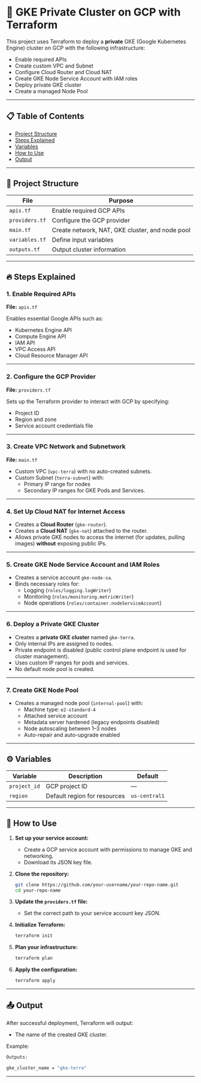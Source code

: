 # 🚀 GKE Private Cluster on GCP with Terraform

This project uses Terraform to deploy a **private** GKE (Google Kubernetes Engine) cluster on GCP with the following infrastructure:

- Enable required APIs
- Create custom VPC and Subnet
- Configure Cloud Router and Cloud NAT
- Create GKE Node Service Account with IAM roles
- Deploy private GKE cluster
- Create a managed Node Pool

---

## 📋 Table of Contents

- [Project Structure](#project-structure)
- [Steps Explained](#steps-explained)
- [Variables](#variables)
- [How to Use](#how-to-use)
- [Output](#output)

---

## 📁 Project Structure

| File           | Purpose |
|----------------|---------|
| `apis.tf`       | Enable required GCP APIs |
| `providers.tf`  | Configure the GCP provider |
| `main.tf`       | Create network, NAT, GKE cluster, and node pool |
| `variables.tf`  | Define input variables |
| `outputs.tf`    | Output cluster information |

---

## 🔥 Steps Explained

### 1. Enable Required APIs
**File:** `apis.tf`

Enables essential Google APIs such as:
- Kubernetes Engine API
- Compute Engine API
- IAM API
- VPC Access API
- Cloud Resource Manager API

---

### 2. Configure the GCP Provider
**File:** `providers.tf`

Sets up the Terraform provider to interact with GCP by specifying:
- Project ID
- Region and zone
- Service account credentials file

---

### 3. Create VPC Network and Subnetwork
**File:** `main.tf`

- Custom VPC (`vpc-terra`) with no auto-created subnets.
- Custom Subnet (`terra-subnet`) with:
  - Primary IP range for nodes
  - Secondary IP ranges for GKE Pods and Services.

---

### 4. Set Up Cloud NAT for Internet Access
- Creates a **Cloud Router** (`gke-router`).
- Creates a **Cloud NAT** (`gke-nat`) attached to the router.
- Allows private GKE nodes to access the internet (for updates, pulling images) **without** exposing public IPs.

---

### 5. Create GKE Node Service Account and IAM Roles
- Creates a service account `gke-node-sa`.
- Binds necessary roles for:
  - Logging (`roles/logging.logWriter`)
  - Monitoring (`roles/monitoring.metricWriter`)
  - Node operations (`roles/container.nodeServiceAccount`)

---

### 6. Deploy a Private GKE Cluster
- Creates a **private GKE cluster** named `gke-terra`.
- Only internal IPs are assigned to nodes.
- Private endpoint is disabled (public control plane endpoint is used for cluster management).
- Uses custom IP ranges for pods and services.
- No default node pool is created.

---

### 7. Create GKE Node Pool
- Creates a managed node pool (`internal-pool`) with:
  - Machine type: `e2-standard-4`
  - Attached service account
  - Metadata server hardened (legacy endpoints disabled)
  - Node autoscaling between 1–3 nodes
  - Auto-repair and auto-upgrade enabled

---

## ⚙️ Variables

| Variable     | Description                  | Default |
|--------------|------------------------------|---------|
| `project_id` | GCP project ID                 | — |
| `region`     | Default region for resources   | `us-central1` |

---

## 🚀 How to Use

1. **Set up your service account:**
   - Create a GCP service account with permissions to manage GKE and networking.
   - Download its JSON key file.

2. **Clone the repository:**
   ```bash
   git clone https://github.com/your-username/your-repo-name.git
   cd your-repo-name
   ```

3. **Update the `providers.tf` file:**
   - Set the correct path to your service account key JSON.

4. **Initialize Terraform:**
   ```bash
   terraform init
   ```

5. **Plan your infrastructure:**
   ```bash
   terraform plan 
   ```

6. **Apply the configuration:**
   ```bash
   terraform apply 
   ```

---

## 📤 Output

After successful deployment, Terraform will output:
- The name of the created GKE cluster.

Example:
```bash
Outputs:

gke_cluster_name = "gke-terra"
```

---
